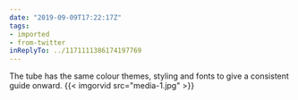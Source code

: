 ```yaml
---
date: "2019-09-09T17:22:17Z"
tags:
- imported
- from-twitter
inReplyTo: ../1171111386174197769
---
```

The tube has the same colour themes, styling and fonts to give a consistent guide onward. {{< imgorvid src="media-1.jpg" >}}
